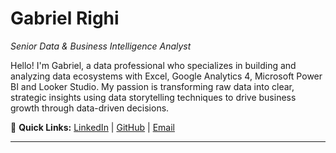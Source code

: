 # Gabriel Righi
_Senior Data & Business Intelligence Analyst_

Hello! I'm Gabriel, a data professional who specializes in building and analyzing data ecosystems with Excel, Google Analytics 4, Microsoft Power BI and Looker Studio. My passion is transforming raw data into clear, strategic insights using data storytelling techniques to drive business growth through data-driven decisions.

🔗 **Quick Links:** [LinkedIn](https://www.linkedin.com/in/righi/) | [GitHub](https://github.com/righi17) | [Email](mailto:gabriel.righi@hotmail.com)

---

